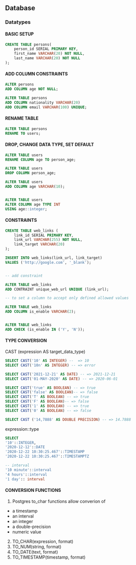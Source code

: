 ## Database 

### Datatypes

#### BASIC SETUP

```sql
CREATE TABLE persons(
    person_id SERIAL PRIMARY KEY, 
    first_name VARCHAR(20) NOT NULL, 
    last_name VARCHAR(20) NOT NULL
); 
```

#### ADD COLUMN CONSTRAINTS

```sql
ALTER persons
ADD COLUMN age NOT NULL;

ALTER TABLE persons
ADD COLUMN nationality VARCHAR(20)
ADD COLUMN email VARCHAR(100) UNIQUE;
```

#### RENAME TABLE

```sql
ALTER TABLE persons 
RENAME TO users;
```

#### DROP, CHANGE DATA TYPE, SET DEFAULT

```sql
ALTER TABLE users
RENAME COLUMN age TO person_age; 

ALTER TABLE users
DROP COLUMN person_age;

ALTER TABLE users
ADD COLUMN age VARCHAR(10);


ALTER TABLE users
ALTER COLUMN age TYPE INT
USING age::integer;

```


#### CONSTRAINTS
 
 ```sql
 CREATE TABLE web_links (
     link_id SERIAL PRIMARY KEY, 
     link_url VARCHAR(255) NOT NULL, 
     link_target VARCHAR(20)
 );

 INSERT INTO web_links(link_url, link_target)
 VALUES ('http://google.com', '_blank');


-- add constraint

 ALTER TABLE web_links
 ADD CONTRAINT unique_web_url UNIQUE (link_url);

 -- to set a column to accept only defined allowed values

 ALTER TABLE web_links
 ADD COLUMN is_enable VARCHAR(2);


 ALTER TABLE web_links
 ADD CHECK (is_enable IN ('Y', 'N'));

```


#### TYPE CONVERSION

CAST (expression AS target_data_type)

```sql
SELECT CAST('10' AS INTEGER) --  => 10
SELECT CAST('10n' AS INTEGER) -- => error

SELECT CAST('2021-12-21' AS DATE) -- => 2021-12-21
SELECT CAST('01-MAY-2020' AS DATE) -- => 2020-06-01

SELECT CAST('true' AS BOOLEAN) -- => true
SELECT CAST('false' AS BOOLEAN)-- => false
SELECT CAST('T' AS BOOLEAN) -- => true 
SELECT CAST('F' AS BOOLEAN)-- => false
SELECT CAST('1' AS BOOLEAN) -- => true
SELECT CAST('0' AS BOOLEAN) -- => false

SELECT CAST ('14,7888' AS DOUBLE PRECISION) -- => 14.7888

```

expression::type

```sql
SELECT 
'10'::INTEGER,
'2020-12-12'::DATE
'2020-12-22 10:30:25.467'::TIMESTAMP
'2020-12-22 10:30:25.467'::TIMESTAMPTZ

-- interval
'10 minute'::interval
'4 hours'::interval
'1 day':: interval
```

#### CONVERSION FUNCTIONS

1. Postgres to_char functions allow converion of
- a timestamp
- an interval
- an integer
- a double-precision 
- numeric value

2. TO_CHAR(expression, format)
3. TO_NUM(string, format)
4. TO_DATE(text, format)
5. TO_TIMESTAMP(timestamp, format)






